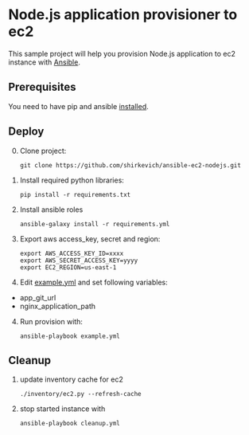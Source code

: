 # Node.js application provisioner to ec2

This sample project will help you provision Node.js application to ec2 instance with [Ansible](https://docs.ansible.com/ansible/index.html).


## Prerequisites
You need to have pip and ansible [installed](http://docs.ansible.com/ansible/intro_installation.html#latest-releases-via-pip).

## Deploy

 0. Clone project:

    ```shell
    git clone https://github.com/shirkevich/ansible-ec2-nodejs.git
    ```

 1. Install required python libraries:

    ```shell
    pip install -r requirements.txt
    ```
 2. Install ansible roles

    ```shell
    ansible-galaxy install -r requirements.yml
    ```

 2. Export aws access_key, secret and region:

    ```shell
    export AWS_ACCESS_KEY_ID=xxxx
    export AWS_SECRET_ACCESS_KEY=yyyy
    export EC2_REGION=us-east-1
    ```

 3. Edit [example.yml](example.yml) and set following variables:

  * app_git_url
  * nginx_application_path

 4. Run provision with:

    ```shell
    ansible-playbook example.yml
    ```

## Cleanup

 1. update inventory cache for ec2

    ```shell
    ./inventory/ec2.py --refresh-cache
    ```

 2. stop started instance with

    ```shell
    ansible-playbook cleanup.yml
    ```
